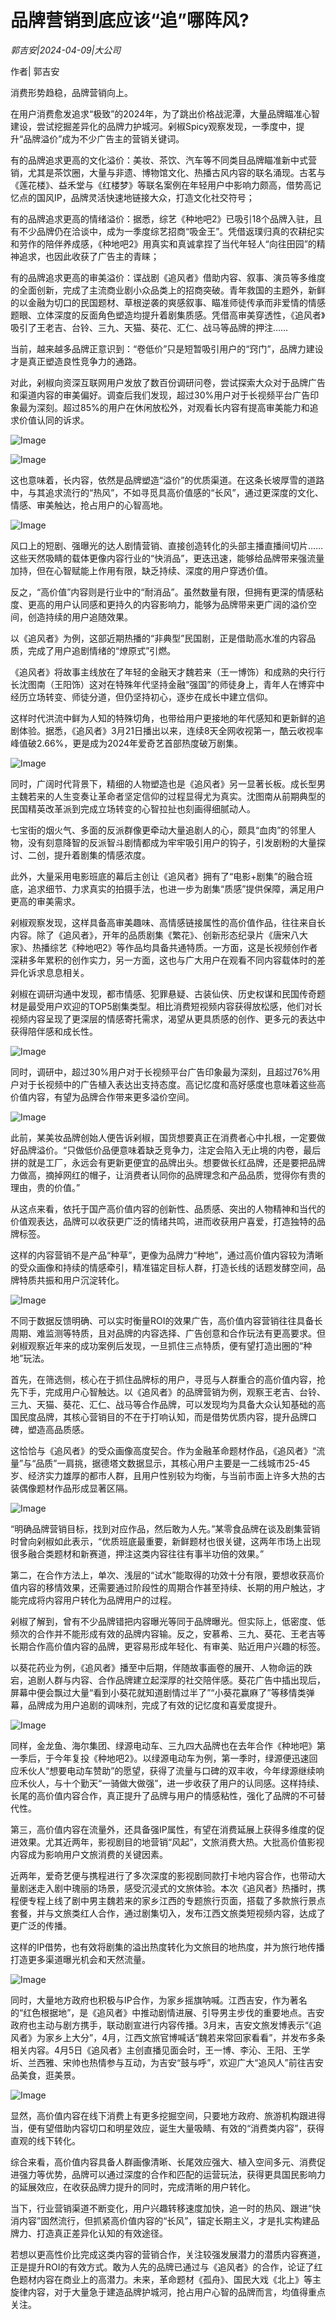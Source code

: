 # 品牌营销到底应该“追”哪阵风?

*郭吉安|2024-04-09|大公司*

作者| 郭吉安

消费形势趋稳，品牌营销向上。

在用户消费愈发追求“极致”的2024年，为了跳出价格战泥潭，大量品牌瞄准心智建设，尝试挖掘差异化的品牌力护城河。剁椒Spicy观察发现，一季度中，提升“品牌溢价”成为不少广告主的营销关键词。

有的品牌追求更高的文化溢价：美妆、茶饮、汽车等不同类目品牌瞄准新中式营销，尤其是茶饮圈，大量与非遗、博物馆文化、热播古风内容的联名涌现。古茗与《莲花楼》、益禾堂与《红楼梦》等联名案例在年轻用户中影响力颇高，借势高记忆点的国风IP，品牌灵活快速地链接大众，打造文化社交符号；

有的品牌追求更高的情绪溢价：据悉，综艺《种地吧2》已吸引18个品牌入驻，且有不少品牌仍在洽谈中，成为一季度综艺招商“吸金王”。凭借返璞归真的农耕纪实和劳作的陪伴养成感，《种地吧2》用真实和真诚拿捏了当代年轻人“向往田园”的精神追求，也因此收获了广告主的青睐；

有的品牌追求更高的审美溢价：谍战剧《追风者》借助内容、叙事、演员等多维度的全面创新，完成了主流商业剧小众品类上的招商突破。青年救国的主题外，新鲜的以金融为切口的民国题材、草根逆袭的爽感叙事、瞄准师徒传承而非爱情的情感题眼、立体深度的反面角色塑造均提升着剧集质感。凭借高审美穿透性，《追风者》吸引了王老吉、台铃、三九、天猫、葵花、汇仁、战马等品牌的押注……

当前，越来越多品牌正意识到：“卷低价”只是短暂吸引用户的“窍门”，品牌力建设才是真正塑造良性竞争力的通路。

对此，剁椒向资深互联网用户发放了数百份调研问卷，尝试探索大众对于品牌广告和渠道内容的审美偏好。调查后我们发现，超过30%用户对于长视频平台广告印象最为深刻。超过85%的用户在休闲放松外，对观看长内容有提高审美能力和追求价值认同的诉求。

![Image](https://q1.itc.cn/images01/20240409/c23ddc36d484451ba91a091e0c89c4b0.jpeg)

![Image](https://q8.itc.cn/images01/20240409/c606ce302c1243bebb611b73408c0477.jpeg)

这也意味着，长内容，依然是品牌塑造“溢价”的优质渠道。在这条长坡厚雪的道路中，与其追求流行的“热风”，不如寻觅具高价值感的“长风”，通过更深度的文化、情感、审美触达，抢占用户的心智高地。

![Image](https://q3.itc.cn/images01/20240409/8c1116dbbb9344568d76fe7d8f4f4e9c.jpeg)

风口上的短剧、强曝光的达人剧情营销、直接创造转化的头部主播直播间切片……这些天然吸睛的载体更像内容行业的“快消品”，更迭迅速，能够给品牌带来强流量加持，但在心智赋能上作用有限，缺乏持续、深度的用户穿透价值。

反之，“高价值”内容则是行业中的“耐消品”。虽然数量有限，但拥有更深的情感粘度、更高的用户认同感和更持久的内容影响力，能够为品牌带来更广阔的溢价空间，创造持续的用户追随效果。

以《追风者》为例，这部近期热播的“非典型”民国剧，正是借助高水准的内容品质，完成了用户追剧情绪的“燎原式”引燃。

《追风者》将故事主线放在了年轻的金融天才魏若来（王一博饰）和成熟的央行行长沈图南（王阳饰）这对在特殊年代坚持金融“强国”的师徒身上，青年人在博弈中经历立场转变、师徒分道，但仍坚持初心，逐步在成长中建立信仰。

这样时代洪流中鲜为人知的特殊切角，也带给用户更接地的年代感知和更新鲜的追剧体验。据悉，《追风者》3月21日播出以来，连续8天全网收视第一，酷云收视率峰值破2.66%，更是成为2024年爱奇艺首部热度破万剧集。

![Image](https://q0.itc.cn/images01/20240409/93147cc6857947b795ff58f671bdf918.jpeg)

同时，广阔时代背景下，精细的人物塑造也是《追风者》另一显著长板。成长型男主魏若来的人生变奏让革命者坚定信仰的过程显得尤为真实。沈图南从前期典型的民国精英改革派到完成立场转变的心智拉扯也刻画得细腻动人。

七宝街的烟火气、多面的反派群像更牵动大量追剧人的心，颇具“血肉”的邻里人物，没有刻意降智的反派智斗剧情都成为牢牢吸引用户的钩子，引发剧粉的大量探讨、二创，提升着剧集的情感浓度。

此外，大量采用电影班底的幕后主创让《追风者》拥有了“电影+剧集”的融合班底，追求细节、力求真实的拍摄手法，也进一步为剧集“质感”提供保障，满足用户更高的审美需求。

剁椒观察发现，这样具备高审美趣味、高情感链接属性的高价值作品，往往来自长内容。除了《追风者》，开年的品质剧集《繁花》、创新形态纪录片《唐宋八大家》、热播综艺《种地吧2》等作品均具备共通特质。一方面，这是长视频创作者深耕多年累积的创作实力，另一方面，这也与广大用户在观看不同内容载体时的差异化诉求息息相关。

剁椒在调研沟通中发现，都市情感、犯罪悬疑、古装仙侠、历史权谋和民国传奇题材是最受用户欢迎的TOP5剧集类型。相比消费短视频内容获得放松感，他们对长视频内容呈现了更深层的情感寄托需求，渴望从更具质感的创作、更多元的表达中获得陪伴感和成长性。

![Image](https://q3.itc.cn/images01/20240409/91423bfa74d0435c82fe58a6392bbf24.jpeg)

同时，调研中，超过30%用户对于长视频平台广告印象最为深刻，且超过76%用户对于长视频中的广告植入表达出支持态度。高记忆度和高好感度也意味着这些高价值内容，有望为品牌合作带来更多溢价空间。

![Image](https://q5.itc.cn/images01/20240409/3162c9d0586248fa81f3e5f695e6f825.jpeg)

此前，某美妆品牌创始人便告诉剁椒，国货想要真正在消费者心中扎根，一定要做好品牌溢价。“只做低价品便意味着缺乏竞争力，注定会陷入无止境的内卷，最后拼的就是工厂，永远会有更新更便宜的品牌出头。想要做长红品牌，还是要把品牌力做高，摘掉网红的帽子，让消费者认同你的品牌理念和产品品质，觉得你有贵的理由，贵的价值。”

从这点来看，依托于国产高价值内容的创新性、品质感、突出的人物精神和当代的价值观表达，品牌可以收获更广泛的情绪共鸣，进而收获用户喜爱，打造独特的品牌标签。

这样的内容营销不是产品“种草”，更像为品牌力“种地”，通过高价值内容较为清晰的受众画像和持续的情感牵引，精准锚定目标人群，打造长线的话题发酵空间，品牌特质共振和用户沉淀转化。

![Image](https://q3.itc.cn/images01/20240409/8300923ae76e4d97ac06af24c28eeda3.jpeg)

不同于数据反馈明确、可以实时衡量ROI的效果广告，高价值内容营销往往具备长周期、难监测等特质，且对品牌的内容选择、广告创意和合作玩法有更高要求。但剁椒观察近年来的成功案例后发现，一旦抓住三点特质，便有望打造出圈的“种地”玩法。

首先，在筛选侧，核心在于抓住品牌标的用户，寻觅与人群重合的高价值内容，抢先下手，完成用户心智触达。以《追风者》的品牌营销为例，观察王老吉、台铃、三九、天猫、葵花、汇仁、战马等合作品牌，可以发现均为具备大众认知基础的高国民度品牌，其核心营销目的不在于打响认知，而是借势优质内容，提升品牌口碑，塑造高品质感。

这恰恰与《追风者》的受众画像高度契合。作为金融革命题材作品，《追风者》“流量”与“品质”一肩挑，据德塔文数据显示，其核心用户主要是一二线城市25-45岁、经济实力雄厚的都市人群，且用户性别较为均衡，与当前市面上许多大热的古装偶像题材作品形成显著区隔。

![Image](https://q3.itc.cn/images01/20240409/635650093c2e49c3bb92f64959404f1c.jpeg)

“明确品牌营销目标，找到对应作品，然后敢为人先。”某零食品牌在谈及剧集营销时曾向剁椒如此表示，“优质班底最重要，新鲜题材也很关键，这两年市场上出现很多融合类题材和新赛道，押注这类内容往往有事半功倍的效果。”

第二，在合作方法上，单次、浅层的“试水”能取得的功效十分有限，要想收获高价值内容的移情效果，还需要通过阶段性的周期合作甚至持续、长期的用户触达，才能完成将内容用户转化为品牌用户的过程。

剁椒了解到，曾有不少品牌错把内容曝光等同于品牌曝光。但实际上，低密度、低频次的合作并不能形成有效的品牌内容输。反之，安慕希、三九、葵花、王老吉等长期合作高价值内容的品牌，更容易形成年轻化、有审美、贴近用户兴趣的标签。

以葵花药业为例，《追风者》播至中后期，伴随故事画卷的展开、人物命运的跌宕，追剧人群与内容、合作品牌建立起深厚的社交陪伴感。葵花广告中插出现后，屏幕中便会飘过大量“看到小葵花就知道剧情过半了”“小葵花赢麻了”等移情类弹幕，品牌成为用户追剧的调味剂，完成了有效的记忆度和喜爱度提升。

![Image](https://q7.itc.cn/images01/20240409/a85be1f40ecb437bafeaf60d47ce243b.jpeg)

同样，金龙鱼、海尔集团、绿源电动车、三九四大品牌也在去年合作《种地吧》第一季后，于今年复投《种地吧2》。以绿源电动车为例，第一季时，绿源便迅速回应禾伙人“想要电动车赞助”的愿望，获得了流量与口碑的双丰收，今年绿源继续响应禾伙人，与十个勤天“一骑做大做强”，进一步收获了用户的认同感。这样持续、长尾的高价值内容合作，真正提升了品牌与用户的情感粘性，强化了品牌的不可替代性。

第三，高价值内容在流量外，还具备强IP属性，有望在消费延展上获得多维度的促进效果。尤其近两年，影视剧目的地营销“风起”，文旅消费大热。大批高价值影视内容成为影响用户文旅消费的关键因素。

近两年，爱奇艺便与携程进行了多次深度的影视剧同款打卡地内容合作，也带动大量剧迷走入剧中瑰丽的场景，感受沉浸式的文旅体验。本次《追风者》热播时，携程便专程上线了剧中男主魏若来的家乡江西的专题旅行页面，搭载了多款旅行景点套餐，并与文旅类红人合作，通过剧集切入，发布江西文旅类短视频内容，达成了更广泛的传播。

这样的IP借势，也有效将剧集的溢出热度转化为文旅目的地热度，并为旅行地传播打造更多渠道曝光机会和天然流量。

![Image](https://q0.itc.cn/images01/20240409/55cf70e41ec4445496c23f6cea00e22c.jpeg)

同时，大量地方政府也积极与IP合作，为家乡摇旗呐喊。江西吉安，作为著名的“红色根据地”，是《追风者》中推动剧情进展、引导男主步伐的重要地点。吉安政府也主动与剧方携手，联动剧宣进行内容传播。3月末，吉安文旅发博表示“《追风者》为家乡上大分”，4月，江西文旅官博喊话“魏若来常回家看看”，并发布多条相关内容。4月5日《追风者》主创直播见面会时，王一博、李沁、王阳、王学圻、兰西雅、宋帅也热情参与互动，为吉安“鼓与呼”，欢迎广大“追风人”前往吉安品美食，逛美景。

![Image](https://q2.itc.cn/images01/20240409/c2f914a23f6044c99e42ff22044f473c.jpeg)

显然，高价值内容在线下消费上有更多挖掘空间，只要地方政府、旅游机构跟进得当，便有望借助内容切口和明星效应，诞生大量吸睛、有效的“消费类内容”，获得直观的线下转化。

综合来看，高价值内容具备人群画像清晰、长尾效应强大、植入空间多元、消费促进强力等优势，品牌可以通过深度的合作和匹配的运营玩法，获得更具国民影响力的延展效应，在收获品牌力提升的同时，完成清晰的用户转化。

当下，行业营销渠道不断变化，用户兴趣转移速度加快，追一时的热风、跟进“快消内容”固然流行，但抓紧高价值内容的“长风”，锚定长期主义，才是扎实构建品牌力、打造真正差异化认知的有效途径。

若想以更高性价比完成这类内容的营销合作，关注较强发展潜力的潜质内容赛道，正是提升ROI的有效方式。敢为人先的品牌已通过与《追风者》的合作，论证了红色题材内容在商业上的高潜力。未来，革命题材《孤舟》、国民大戏《北上》等主旋律内容，对于大量急于建造品牌护城河，抢占用户心智的品牌而言，均值得重点关注。


